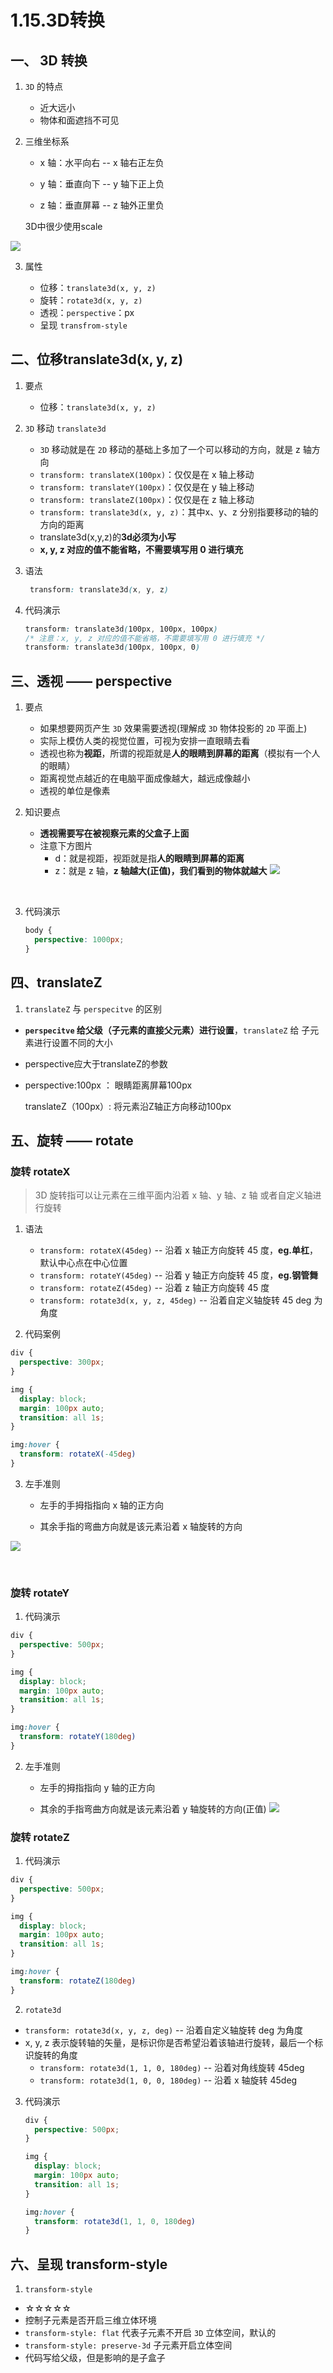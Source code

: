 # 1.15.3D转换

## 一、 3D 转换

1. `3D` 的特点
   - 近大远小
   - 物体和面遮挡不可见
2. 三维坐标系
   - x 轴：水平向右  -- x 轴右正左负

   - y 轴：垂直向下  -- y 轴下正上负

   - z 轴：垂直屏幕  -- z 轴外正里负

    3D中很少使用scale
     
![](https://hcx-blog-images.oss-cn-chengdu.aliyuncs.com/images/sanwei.png)

3. 属性
   
   - 位移：`translate3d(x, y, z)`
   - 旋转：`rotate3d(x, y, z)`
   - 透视：`perspective`：px
   - 呈现 `transfrom-style`
​          

## 二、位移translate3d(x, y, z)
1. 要点

   - 位移：`translate3d(x, y, z)`
   
2. `3D` 移动 `translate3d`

   - `3D` 移动就是在 `2D` 移动的基础上多加了一个可以移动的方向，就是 z 轴方向
   - `transform: translateX(100px)`：仅仅是在 x 轴上移动
   - `transform: translateY(100px)`：仅仅是在 y 轴上移动
   - `transform: translateZ(100px)`：仅仅是在 z 轴上移动
   - `transform: translate3d(x, y, z)`：其中x、y、z 分别指要移动的轴的方向的距离
   - translate3d(x,y,z)的**3d必须为小写**
   - **x, y, z 对应的值不能省略，不需要填写用 0 进行填充**

3. 语法

   ```css
    transform: translate3d(x, y, z)
   ```

4. 代码演示

   ```css
   transform: translate3d(100px, 100px, 100px)
   /* 注意：x, y, z 对应的值不能省略，不需要填写用 0 进行填充 */
   transform: translate3d(100px, 100px, 0)
   ```

## 三、透视 —— perspective

1. 要点
   - 如果想要网页产生 `3D` 效果需要透视(理解成 `3D` 物体投影的 `2D` 平面上)
   - 实际上模仿人类的视觉位置，可视为安排一直眼睛去看
   - 透视也称为**视距**，所谓的视距就是**人的眼睛到屏幕的距离**（模拟有一个人的眼睛）
   - 距离视觉点越近的在电脑平面成像越大，越远成像越小
   - 透视的单位是像素

2. 知识要点

   - **透视需要写在被视察元素的父盒子上面**
   - 注意下方图片
     - d：就是视距，视距就是指**人的眼睛到屏幕的距离**
     - z：就是 z 轴，**z 轴越大(正值)，我们看到的物体就越大**
![](https://hcx-blog-images.oss-cn-chengdu.aliyuncs.com/images/perspective.png)

   ​            

3. 代码演示

   ```css
   body {
     perspective: 1000px;
   }
   ```

## 四、translateZ

1.  `translateZ` 与 `perspecitve` 的区别
   - **`perspecitve` 给父级（子元素的直接父元素）进行设置**，`translateZ` 给 子元素进行设置不同的大小
   
   - perspective应大于translateZ的参数
   
   - perspective:100px ： 眼睛距离屏幕100px
   
      translateZ（100px）: 将元素沿Z轴正方向移动100px
## 五、旋转 —— rotate
### 旋转 rotateX

> 3D 旋转指可以让元素在三维平面内沿着 x 轴、y 轴、z 轴 或者自定义轴进行旋转

1. 语法
   - `transform: rotateX(45deg)` -- 沿着 x 轴正方向旋转 45 度，**eg.单杠**，默认中心点在中心位置
   -  `transform: rotateY(45deg)` -- 沿着 y 轴正方向旋转 45 度，**eg.钢管舞**
   -  `transform: rotateZ(45deg)` -- 沿着 z 轴正方向旋转 45 度
   - `transform: rotate3d(x, y, z, 45deg)` -- 沿着自定义轴旋转 45 deg 为角度

2.  代码案例

   ```css
   div {
     perspective: 300px;
   }
   
   img {
     display: block;
     margin: 100px auto;
     transition: all 1s;
   }
   
   img:hover {
     transform: rotateX(-45deg)
   }
   ```


3. 左手准则

   - 左手的手拇指指向 x 轴的正方向

   - 其余手指的弯曲方向就是该元素沿着 x 轴旋转的方向

![](https://hcx-blog-images.oss-cn-chengdu.aliyuncs.com/images/rotateX.png)

​              

### 旋转 rotateY

1.  代码演示

   ```css
   div {
     perspective: 500px;
   }
   
   img {
     display: block;
     margin: 100px auto;
     transition: all 1s;
   }
   
   img:hover {
     transform: rotateY(180deg)
   }
   ```

2. 左手准则

   - 左手的拇指指向 y 轴的正方向

   - 其余的手指弯曲方向就是该元素沿着 y 轴旋转的方向(正值)
![](https://hcx-blog-images.oss-cn-chengdu.aliyuncs.com/images/rotateY.png)
     

### 旋转 rotateZ

1.  代码演示

   ```css
   div {
     perspective: 500px;
   }
   
   img {
     display: block;
     margin: 100px auto;
     transition: all 1s;
   }
   
   img:hover {
     transform: rotateZ(180deg)
   }
   ```

2.   `rotate3d`
   - `transform: rotate3d(x, y, z, deg)` -- 沿着自定义轴旋转 deg 为角度
   - x, y, z 表示旋转轴的矢量，是标识你是否希望沿着该轴进行旋转，最后一个标识旋转的角度
     - `transform: rotate3d(1, 1, 0, 180deg)` -- 沿着对角线旋转 45deg
     - `transform: rotate3d(1, 0, 0, 180deg)` -- 沿着 x 轴旋转 45deg

3. 代码演示

   ```css
   div {
     perspective: 500px;
   }
   
   img {
     display: block;
     margin: 100px auto;
     transition: all 1s;
   }
   
   img:hover {
     transform: rotate3d(1, 1, 0, 180deg)
   }
   ```

## 六、呈现 transform-style
1.  `transform-style`
  - ☆☆☆☆☆
  -  控制子元素是否开启三维立体环境
  - `transform-style: flat`  代表子元素不开启 `3D` 立体空间，默认的
  - `transform-style: preserve-3d` 子元素开启立体空间
  -  代码写给父级，但是影响的是子盒子










<!--
 * @Description: 
 * @Author: Lillian
 * @Date: 2022-03-06 17:22:04
 * @LastEditTime: 2022-03-06 17:22:05
 * Copyright (c) 2022 by Lillian, All Rights Reserved. 
-->
